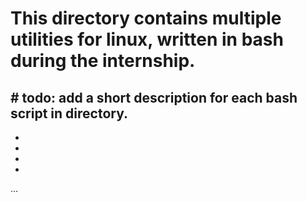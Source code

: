 # This directory contains multiple utilities for linux, written in bash during the internship.

\# todo: add a short description for each bash script in directory.  
-
-
-
-
-  

...
